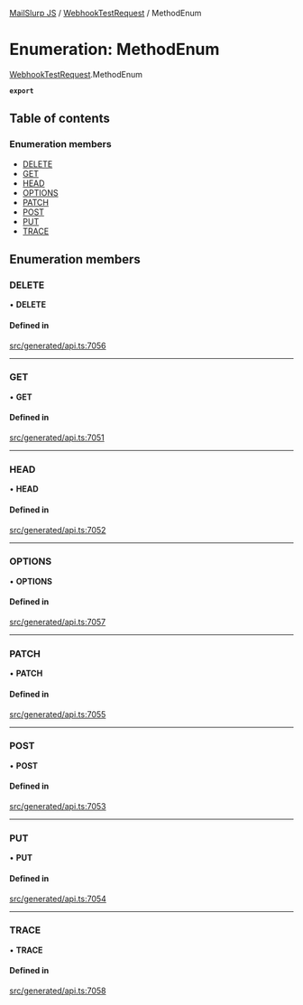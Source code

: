 [MailSlurp JS](../README.md) / [WebhookTestRequest](../modules/WebhookTestRequest.md) / MethodEnum

# Enumeration: MethodEnum

[WebhookTestRequest](../modules/WebhookTestRequest.md).MethodEnum

**`export`**

## Table of contents

### Enumeration members

- [DELETE](WebhookTestRequest.MethodEnum.md#delete)
- [GET](WebhookTestRequest.MethodEnum.md#get)
- [HEAD](WebhookTestRequest.MethodEnum.md#head)
- [OPTIONS](WebhookTestRequest.MethodEnum.md#options)
- [PATCH](WebhookTestRequest.MethodEnum.md#patch)
- [POST](WebhookTestRequest.MethodEnum.md#post)
- [PUT](WebhookTestRequest.MethodEnum.md#put)
- [TRACE](WebhookTestRequest.MethodEnum.md#trace)

## Enumeration members

### DELETE

• **DELETE**

#### Defined in

[src/generated/api.ts:7056](https://github.com/mailslurp/mailslurp-client/blob/8c02983/src/generated/api.ts#L7056)

___

### GET

• **GET**

#### Defined in

[src/generated/api.ts:7051](https://github.com/mailslurp/mailslurp-client/blob/8c02983/src/generated/api.ts#L7051)

___

### HEAD

• **HEAD**

#### Defined in

[src/generated/api.ts:7052](https://github.com/mailslurp/mailslurp-client/blob/8c02983/src/generated/api.ts#L7052)

___

### OPTIONS

• **OPTIONS**

#### Defined in

[src/generated/api.ts:7057](https://github.com/mailslurp/mailslurp-client/blob/8c02983/src/generated/api.ts#L7057)

___

### PATCH

• **PATCH**

#### Defined in

[src/generated/api.ts:7055](https://github.com/mailslurp/mailslurp-client/blob/8c02983/src/generated/api.ts#L7055)

___

### POST

• **POST**

#### Defined in

[src/generated/api.ts:7053](https://github.com/mailslurp/mailslurp-client/blob/8c02983/src/generated/api.ts#L7053)

___

### PUT

• **PUT**

#### Defined in

[src/generated/api.ts:7054](https://github.com/mailslurp/mailslurp-client/blob/8c02983/src/generated/api.ts#L7054)

___

### TRACE

• **TRACE**

#### Defined in

[src/generated/api.ts:7058](https://github.com/mailslurp/mailslurp-client/blob/8c02983/src/generated/api.ts#L7058)
